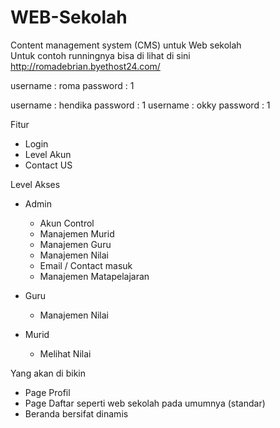 # WEB-Sekolah
 Content management system (CMS) untuk Web sekolah <br>
 Untuk contoh runningnya bisa di lihat di sini <br>
 http://romadebrian.byethost24.com/
 
<p><Admin>
username	: roma
password	: 1 </P>

<Guru>
username	: hendika
password	: 1

<Murid>
username	: okky
password	: 1
 
 Fitur
 - Login
 - Level Akun
 - Contact US
 
 Level Akses
 - Admin
   + Akun Control
   + Manajemen Murid
   + Manajemen Guru
   + Manajemen Nilai
   + Email / Contact masuk  
   + Manajemen Matapelajaran
   
 - Guru
   + Manajemen Nilai
   
 - Murid
   + Melihat Nilai
   
Yang akan di bikin
- Page Profil
- Page Daftar seperti web sekolah pada umumnya (standar)
- Beranda bersifat dinamis

